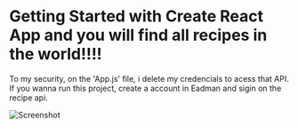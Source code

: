 # Getting Started with Create React App and you will find all recipes in the world!!!!

To my security, on the 'App.js' file, i delete my credencials to acess that API. If you wanna run this project, create a account in Eadman and sigin
on the recipe api.

![Screenshot](screenshot.png)
